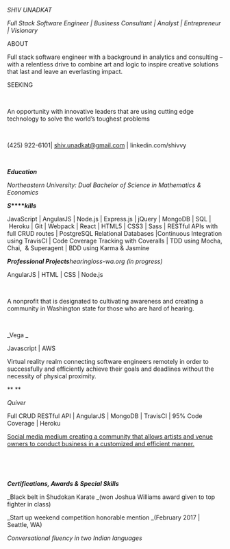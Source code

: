 _SHIV UNADKAT_

_Full Stack Software Engineer | Business
Consultant | Analyst | Entrepreneur | Visionary_

ABOUT

Full stack software engineer with a background
in analytics and consulting – with a relentless drive to combine art and logic
to inspire creative solutions that last and leave an everlasting
impact.  

SEEKING

 

An opportunity with innovative leaders that are using cutting edge technology to solve the world’s
toughest problems

 

(425)
922-6101| shiv.unadkat@gmail.com | linkedin.com/shivvy

 

**_Education_**

_Northeastern
University: Dual Bachelor of Science in Mathematics & Economics_

**_S_****_kills_**

JavaScript | AngularJS | Node.js | Express.js | jQuery | MongoDB | SQL | Heroku | Git | Webpack
| React | HTML5 | CSS3 | Sass | RESTful APIs
with full CRUD routes | PostgreSQL Relational Databases |Continuous
Integration using TravisCI | Code Coverage Tracking with Coveralls
| TDD using Mocha, Chai,  & Superagent | BDD using
Karma & Jasmine

**_Professional Projects_**_hearingloss-wa.org (in progress)_

AngularJS | HTML |
CSS | Node.js

 

A nonprofit that is designated to cultivating
awareness and creating a community in Washington state for those who are hard
of hearing.

 

_Vega _

Javascript | AWS

Virtual reality realm connecting software
engineers remotely in order to 
successfully and efficiently achieve their goals and deadlines without
the necessity of physical proximity.

** **

_Quiver_

Full CRUD
RESTful API | AngularJS | MongoDB | TravisCI | 95% Code Coverage | Heroku

[Social media medium
creating a community that allows artists and venue owners to conduct business
in a customized and efficient manner.]()

 



 

**_Certifications, Awards & Special Skills_**

_Black belt in
Shudokan Karate _(won Joshua Williams award given to top
fighter in class)

_Start up weekend
competition honorable mention _(February 2017 | Seattle,
WA)

_Conversational fluency in
two Indian languages_
